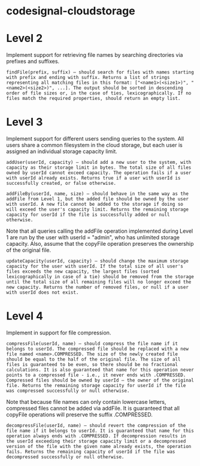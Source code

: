 # codesignal-cloudstorage  

# Level 2
Implement support for retrieving file names by searching directories via prefixes and suffixes.

    findFile(prefix, suffix) — should search for files with names starting with prefix and ending with suffix. Returns a list of strings representing all matching files in this format: ["<name1>(<size1>)", "<name2>(<size2>)", ...]. The output should be sorted in descending order of file sizes or, in the case of ties, lexicographically. If no files match the required properties, should return an empty list.  

# Level 3  
Implement support for different users sending queries to the system. All users share a common filesystem in the cloud storage, but each user is assigned an individual storage capacity limit.

    addUser(userId, capacity) — should add a new user to the system, with capacity as their storage limit in bytes. The total size of all files owned by userId cannot exceed capacity. The operation fails if a user with userId already exists. Returns true if a user with userId is successfully created, or false otherwise.

    addFileBy(userId, name, size) — should behave in the same way as the addFile from Level 1, but the added file should be owned by the user with userId. A new file cannot be added to the storage if doing so will exceed the user's capacity limit. Returns the remaining storage capacity for userId if the file is successfully added or null otherwise.

Note that all queries calling the addFile operation implemented during Level 1 are run by the user with userId = "admin", who has unlimited storage capacity. Also, assume that the copyFile operation preserves the ownership of the original file.

    updateCapacity(userId, capacity) — should change the maximum storage capacity for the user with userId. If the total size of all user's files exceeds the new capacity, the largest files (sorted lexicographically in case of a tie) should be removed from the storage until the total size of all remaining files will no longer exceed the new capacity. Returns the number of removed files, or null if a user with userId does not exist.  

# Level 4  
Implement in support for file compression.

    compressFile(userId, name) — should compress the file name if it belongs to userId. The compressed file should be replaced with a new file named <name>.COMPRESSED. The size of the newly created file should be equal to the half of the original file. The size of all files is guaranteed to be even, so there should be no fractional calculations. It is also guaranteed that name for this operation never points to a compressed file - i.e., it never ends with .COMPRESSED. Compressed files should be owned by userId — the owner of the original file. Returns the remaining storage capacity for userId if the file was compressed successfully or null otherwise.

Note that because file names can only contain lowercase letters, compressed files cannot be added via addFile.
It is guaranteed that all copyFile operations will preserve the suffix .COMPRESSED.

    decompressFile(userId, name) — should revert the compression of the file name if it belongs to userId. It is guaranteed that name for this operation always ends with .COMPRESSED. If decompression results in the userId exceeding their storage capacity limit or a decompressed version of the file with the given name already exists, the operation fails. Returns the remaining capacity of userId if the file was decompressed successfully or null otherwise.
